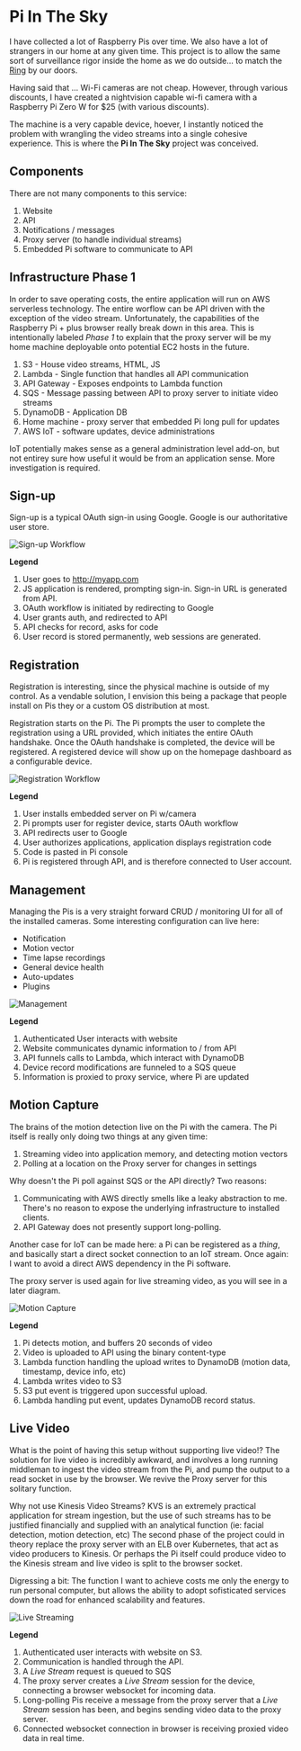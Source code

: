 # Pi In The Sky

I have collected a lot of Raspberry Pis over time. We also have a
lot of strangers in our home at any given time. This project is to
allow the same sort of surveillance rigor inside the home as we do
outside... to match the [Ring][1] by our doors.

Having said that ... Wi-Fi cameras are not cheap. However, through
various discounts, I have created a nightvision capable wi-fi camera
with a Raspberry Pi Zero W for $25 (with various discounts).

The machine is a very capable device, hoever, I instantly noticed the
problem with wrangling the video streams into a single cohesive
experience. This is where the __Pi In The Sky__ project was conceived.

## Components

There are not many components to this service:

1. Website
1. API
1. Notifications / messages
1. Proxy server (to handle individual streams)
1. Embedded Pi software to communicate to API

## Infrastructure Phase 1

In order to save operating costs, the entire application will run on AWS
serverless technology. The entire worflow can be API driven with the
exception of the video stream. Unfortunately, the capabilities of the
Raspberry Pi + plus browser really break down in this area.
This is intentionally labeled _Phase 1_ to explain that the proxy server
will be my home machine deployable onto potential EC2 hosts in the future.

1. S3 - House video streams, HTML, JS
1. Lambda - Single function that handles all API communication
1. API Gateway - Exposes endpoints to Lambda function
1. SQS - Message passing between API to proxy server to initiate video streams
1. DynamoDB - Application DB
1. Home machine - proxy server that embedded Pi long pull for updates
1. AWS IoT - software updates, device administrations

IoT potentially makes sense as a general administration level add-on, but
not entirey sure how useful it would be from an application sense. More
investigation is required.

## Sign-up

Sign-up is a typical OAuth sign-in using Google. Google is our authoritative
user store.

![Sign-up Workflow][2]

__Legend__

1. User goes to http://myapp.com
1. JS application is rendered, prompting sign-in. Sign-in URL is generated from API.
1. OAuth workflow is initiated by redirecting to Google
1. User grants auth, and redirected to API
1. API checks for record, asks for code
1. User record is stored permanently, web sessions are generated.

## Registration

Registration is interesting, since the physical machine is outside of my control.
As a vendable solution, I envision this being a package that people install on Pis
they or a custom OS distribution at most.

Registration starts on the Pi. The Pi prompts the user to complete the registration
using a URL provided, which initiates the entire OAuth handshake. Once the OAuth handshake
is completed, the device will be registered. A registered device will show up on the
homepage dashboard as a configurable device.

![Registration Workflow][3]

__Legend__

1. User installs embedded server on Pi w/camera
1. Pi prompts user for register device, starts OAuth workflow
1. API redirects user to Google
1. User authorizes applications, application displays registration code
1. Code is pasted in Pi console
1. Pi is registered through API, and is therefore connected to User account.

## Management

Managing the Pis is a very straight forward CRUD / monitoring UI for all of the
installed cameras. Some interesting configuration can live here:

- Notification
- Motion vector
- Time lapse recordings
- General device health
- Auto-updates
- Plugins

![Management][4]

__Legend__

1. Authenticated User interacts with website
1. Website communicates dynamic information to / from API
1. API funnels calls to Lambda, which interact with DynamoDB
1. Device record modifications are funneled to a SQS queue
1. Information is proxied to proxy service, where Pi are updated

## Motion Capture

The brains of the motion detection live on the Pi with the camera. The Pi itself
is really only doing two things at any given time:

1. Streaming video into application memory, and detecting motion vectors
1. Polling at a location on the Proxy server for changes in settings

Why doesn't the Pi poll against SQS or the API directly? Two reasons:

1. Communicating with AWS directly smells like a leaky abstraction to me.
There's no reason to expose the underlying infrastructure to installed clients.
2. API Gateway does not presently support long-polling.

Another case for IoT can be made here: a Pi can be registered as a _thing_,
and basically start a direct socket connection to an IoT stream. Once again:
I want to avoid a direct AWS dependency in the Pi software.

The proxy server is used again for live streaming video, as you will see in a later
diagram.

![Motion Capture][5]

__Legend__

1. Pi detects motion, and buffers 20 seconds of video
1. Video is uploaded to API using the binary content-type
1. Lambda function handling the upload writes to DynamoDB (motion data, timestamp, device info, etc)
1. Lambda writes video to S3
1. S3 put event is triggered upon successful upload.
1. Lambda handling put event, updates DynamoDB record status.

## Live Video

What is the point of having this setup without supporting live video!? The solution for
live video is incredibly awkward, and involves a long running middleman to ingest the
video stream from the Pi, and pump the output to a read socket in use by the browser. We
revive the Proxy server for this solitary function.

Why not use Kinesis Video Streams? KVS is an extremely practical application for
stream ingestion, but the use of such streams has to be justified financially and
supplied with an analytical function (ie: facial detection, motion detection, etc) The
second phase of the project could in theory replace the proxy server with an ELB over
Kubernetes, that act as video producers to Kinesis. Or perhaps the Pi itself could
produce video to the Kinesis stream and live video is split to the browser socket.

Digressing a bit: The function I want to achieve costs me only the energy to run personal
computer, but allows the ability to adopt sofisticated services down the road for
enhanced scalability and features.

![Live Streaming][6]

__Legend__

1. Authenticated user interacts with website on S3.
1. Communication is handled through the API.
1. A _Live Stream_ request is queued to SQS
1. The proxy server creates a _Live Stream_ session for the device, connecting a browser websocket for incoming data.
1. Long-polling Pis receive a message from the proxy server that a _Live Stream_ session has been, and begins sending video data to the proxy server.
1. Connected websocket connection in browser is receiving proxied video data in real time.


[1]: https://ring.com/
[2]: images/Pi-In-The-Sky_Signup.png
[3]: images/Pi-In-The-Sky_Registration.png
[4]: images/Pi-In-The-Sky_Management.png
[5]: images/Pi-In-The-Sky_Motion.png
[6]: images/Pi-In-The-Sky_Live.png
